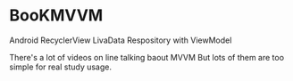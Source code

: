 # BooKMVVM
Android RecyclerView LivaData Respository with ViewModel

There's a lot of videos on line talking baout MVVM 
But lots of them are too simple for real study usage.

